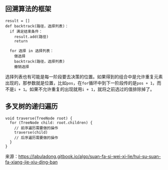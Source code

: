 ## 回溯算法的框架

```
result = []
def backtrack(路径，选择列表)：
  if 满足结束条件：
    result.add(路径)
    return
  
  for 选择 in 选择列表：
    做选择
    backtrack(路径，选择列表)
    撤销选择
```

选择列表也有可能是每一阶段要去决策的位置。如果得到的组合中是允许重复元素出现的，那参数就是位置，比如`pos`，在`for`循环中到下一阶段传的是`pos + 1`，而不是`i + 1`。如果不允许重复的出现就用`i + 1`，就将之前选过的值排除掉了。

## 多叉树的递归遍历

```
void traverse(TreeNode root) {
  for (TreeNode child: root.children) {
    // 前序遍历需要做的操作
    traverse(child)
    // 后序遍历需要做的操作
  }
}
```

来源：<https://labuladong.gitbook.io/algo/suan-fa-si-wei-xi-lie/hui-su-suan-fa-xiang-jie-xiu-ding-ban>